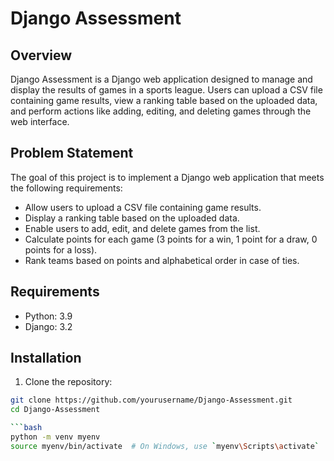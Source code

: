 # Django Assessment

## Overview

Django Assessment is a Django web application designed to manage and display the results of games in a sports league. Users can upload a CSV file containing game results, view a ranking table based on the uploaded data, and perform actions like adding, editing, and deleting games through the web interface.

## Problem Statement

The goal of this project is to implement a Django web application that meets the following requirements:

- Allow users to upload a CSV file containing game results.
- Display a ranking table based on the uploaded data.
- Enable users to add, edit, and delete games from the list.
- Calculate points for each game (3 points for a win, 1 point for a draw, 0 points for a loss).
- Rank teams based on points and alphabetical order in case of ties.

## Requirements

- Python: 3.9
- Django: 3.2

## Installation

1. Clone the repository:

```bash
git clone https://github.com/yourusername/Django-Assessment.git
cd Django-Assessment

```bash
python -m venv myenv
source myenv/bin/activate  # On Windows, use `myenv\Scripts\activate`
